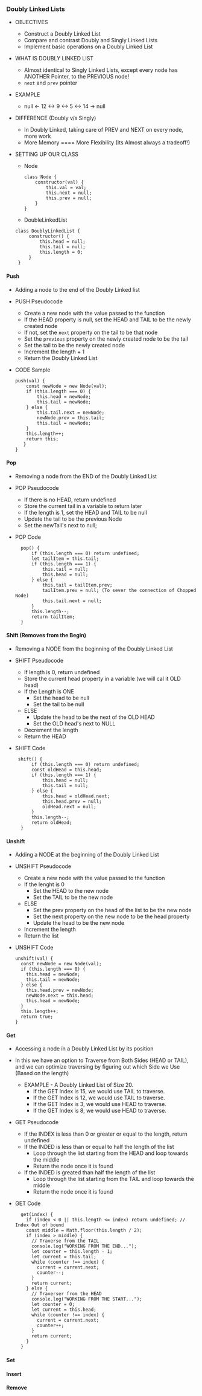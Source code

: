### Doubly Linked Lists

- OBJECTIVES

  - Construct a Doubly Linked List
  - Compare and contrast Doubly and Singly Linked Lists
  - Implement basic operations on a Doubly Linked List

- WHAT IS DOUBLY LINKED LIST

  - Almost identical to Singly Linked Lists, except every node has ANOTHER Pointer, to the PREVIOUS node!
  - `next` and `prev` pointer

- EXAMPLE

  - null <- 12 <-> 9 <-> 5 <-> 14 -> null

- DIFFERENCE (Doubly v/s Singly)

  - In Doubly Linked, taking care of PREV and NEXT on every node, more work
  - More Memory ==== More Flexibility (Its Almost always a tradeoff!)

- SETTING UP OUR CLASS

  - Node

    ```
    class Node {
        constructor(val) {
            this.val = val;
            this.next = null;
            this.prev = null;
        }
    }
    ```

  - DoubleLinkedList

  ```
  class DoublyLinkedList {
       constructor() {
           this.head = null;
           this.tail = null;
           this.length = 0;
       }
   }
  ```

#### Push

- Adding a node to the end of the Doubly Linked list

- PUSH Pseudocode

  - Create a new node with the value passed to the function
  - If the HEAD property is null, set the HEAD and TAIL to be the newly created node
  - If not, set the `next` property on the tail to be that node
  - Set the `previous` property on the newly created node to be the tail
  - Set the tail to be the newly created node
  - Increment the length + 1
  - Return the Doubly Linked List

- CODE Sample
  ```
  push(val) {
      const newNode = new Node(val);
      if (this.length === 0) {
          this.head = newNode;
          this.tail = newNode;
      } else {
          this.tail.next = newNode;
          newNode.prev = this.tail;
          this.tail = newNode;
      }
      this.length++;
      return this;
     }
  }
  ```

#### Pop

- Removing a node from the END of the Doubly Linked List

- POP Pseudocode

  - If there is no HEAD, return undefined
  - Store the current tail in a variable to return later
  - If the length is 1, set the HEAD and TAIL to be null
  - Update the tail to be the previous Node
  - Set the newTail's next to null;

- POP Code
  ```
    pop() {
        if (this.length === 0) return undefined;
        let tailItem = this.tail;
        if (this.length === 1) {
            this.tail = null;
            this.head = null;
        } else {
            this.tail = tailItem.prev;
            tailItem.prev = null; (To sever the connection of Chopped Node)
            this.tail.next = null;
        }
        this.length--;
        return tailItem;
    }
  ```

#### Shift (Removes from the Begin)

- Removing a NODE from the beginning of the Doubly Linked List

- SHIFT Pseudocode

  - If length is 0, return undefined
  - Store the current head property in a variable (we will cal it OLD head)
  - If the Length is ONE
    - Set the head to be null
    - Set the tail to be null
  - ELSE
    - Update the head to be the next of the OLD HEAD
    - Set the OLD head's next to NULL
  - Decrement the length
  - Return the HEAD

- SHIFT Code
  ```
   shift() {
        if (this.length === 0) return undefined;
        const oldHead = this.head;
        if (this.length === 1) {
            this.head = null;
            this.tail = null;
        } else {
            this.head = oldHead.next;
            this.head.prev = null;
            oldHead.next = null;
        }
        this.length--;
        return oldHead;
    }
  ```

#### Unshift

- Adding a NODE at the beginning of the Doubly Linked List

- UNSHIFT Pseudocode

  - Create a new node with the value passed to the function
  - If the lenght is 0
    - Set the HEAD to the new node
    - Set the TAIL to be the new node
  - ELSE
    - Set the prev property on the head of the list to be the new node
    - Set the next property on the new node to be the head property
    - Update the head to be the new node
  - Increment the length
  - Return the list

- UNSHIFT Code
  ```
  unshift(val) {
    const newNode = new Node(val);
    if (this.length === 0) {
      this.head = newNode;
      this.tail = newNode;
    } else {
      this.head.prev = newNode;
      newNode.next = this.head;
      this.head = newNode;
    }
    this.length++;
    return true;
  }
  ```

#### Get

- Accessing a node in a Doubly Linked List by its position
- In this we have an option to Traverse from Both Sides (HEAD or TAIL), and
  we can optimize traversing by figuring out which Side we Use (Based on the length)

  - EXAMPLE - A Doubly Linked List of Size 20.
    - If the GET Index is 15, we would use TAIL to traverse.
    - If the GET Index is 12, we would use TAIL to traverse.
    - If the GET Index is 3, we would use HEAD to traverse.
    - If the GET Index is 8, we would use HEAD to traverse.

- GET Pseudocode

  - If the INDEX is less than 0 or greater or equal to the length, return undefined
  - If the INDED is less than or equal to half the length of the list
    - Loop through the list starting from the HEAD and loop towards the middle
    - Return the node once it is found
  - If the INDED is greated than half the length of the list
    - Loop through the list starting from the TAIL and loop towards the middle
    - Return the node once it is found

- GET Code

  ```
    get(index) {
      if (index < 0 || this.length <= index) return undefined; // Index Out of bound
      const middle = Math.floor(this.length / 2);
      if (index > middle) {
        // Traverse from the TAIL
        console.log("WORKING FROM THE END...");
        let counter = this.length - 1;
        let current = this.tail;
        while (counter !== index) {
          current = current.next;
          counter--;
        }
        return current;
      } else {
        // Traverser from the HEAD
        console.log("WORKING FROM THE START...");
        let counter = 0;
        let current = this.head;
        while (counter !== index) {
          current = current.next;
          counter++;
        }
        return current;
      }
    }
  ```

#### Set

#### Insert

#### Remove
